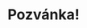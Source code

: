 ---
title: Pozvánka!
address: Milí Gábi a Honzo
pronoun: vás
checkout: mrkněte
rsvp: dejte
rsvp2: dorazíte
rsvp3: chcete
---